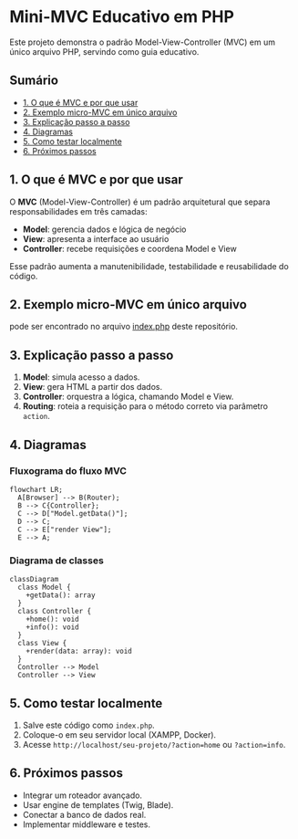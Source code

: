 # Mini-MVC Educativo em PHP

Este projeto demonstra o padrão Model-View-Controller (MVC) em um único arquivo PHP, servindo como guia educativo.

## Sumário
- [1. O que é MVC e por que usar](#1-o-que-é-mvc-e-por-que-usar)
- [2. Exemplo micro-MVC em único arquivo](#2-exemplo-micro-mvc-em-unico-arquivo)
- [3. Explicação passo a passo](#3-explicação-passo-a-passo)
- [4. Diagramas](#4-diagramas-educativos-mermaid)
- [5. Como testar localmente](#5-como-testar-localmente)
- [6. Próximos passos](#6-próximos-passos)

## 1. O que é MVC e por que usar
O **MVC** (Model-View-Controller) é um padrão arquitetural que separa responsabilidades em três camadas:
- **Model**: gerencia dados e lógica de negócio  
- **View**: apresenta a interface ao usuário  
- **Controller**: recebe requisições e coordena Model e View  

Esse padrão aumenta a manutenibilidade, testabilidade e reusabilidade do código.

## 2. Exemplo micro-MVC em único arquivo

pode ser encontrado no arquivo [index.php](index.php) deste repositório.

## 3. Explicação passo a passo
1. **Model**: simula acesso a dados.  
2. **View**: gera HTML a partir dos dados.  
3. **Controller**: orquestra a lógica, chamando Model e View.  
4. **Routing**: roteia a requisição para o método correto via parâmetro `action`.

## 4. Diagramas

### Fluxograma do fluxo MVC
```mermaid
flowchart LR;
  A[Browser] --> B(Router);
  B --> C{Controller};
  C --> D["Model.getData()"];
  D --> C;
  C --> E["render View"];
  E --> A;

```

### Diagrama de classes
```mermaid
classDiagram
  class Model {
    +getData(): array
  }
  class Controller {
    +home(): void
    +info(): void
  }
  class View {
    +render(data: array): void
  }
  Controller --> Model
  Controller --> View
```

## 5. Como testar localmente
1. Salve este código como `index.php`.  
2. Coloque-o em seu servidor local (XAMPP, Docker).  
3. Acesse `http://localhost/seu-projeto/?action=home` ou `?action=info`.  

## 6. Próximos passos
- Integrar um roteador avançado.  
- Usar engine de templates (Twig, Blade).  
- Conectar a banco de dados real.  
- Implementar middleware e testes.
